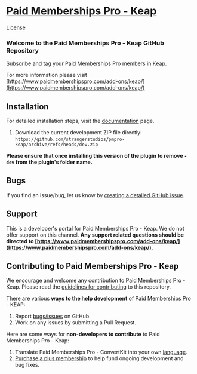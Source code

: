 
# [Paid Memberships Pro - Keap](https://www.paidmembershipspro.com/add-ons/keap/) #
[comment]: # (Generate badges from shields.io, only works for .org plugins to get other stats etc. We'd have to create our own endpoints for Premium plugins)

[License](https://img.shields.io/badge/license-GPL--2.0%2B-red.svg?style=flat-square)

### Welcome to the Paid Memberships Pro - Keap GitHub Repository
Subscribe and tag your Paid Memberships Pro members in Keap.

For more information please visit [https://www.paidmembershipspro.com/add-ons/keap/](https://www.paidmembershipspro.com/add-ons/keap/)

## Installation ##
For detailed installation steps, visit the [documentation](https://www.paidmembershipspro.com/add-ons/keap/) page.

1. Download the current development ZIP file directly: `https://github.com/strangerstudios/pmpro-keap/archive/refs/heads/dev.zip`

**Please ensure that once installing this version of the plugin to remove `-dev` from the plugin's folder name.**

## Bugs ##
If you find an issue/bug, let us know by [creating a detailed GitHub issue](https://github.com/strangerstudios/pmpro-keap/issues/new).

## Support ##
This is a developer's portal for Paid Memberships Pro - Keap. We do not offer support on this channel. **Any support related questions should be directed to [https://www.paidmembershipspro.com/add-ons/keap/](https://www.paidmembershipspro.com/add-ons/keap/).**

## Contributing to Paid Memberships Pro - Keap ##
We encourage and welcome any contribution to Paid Memberships Pro - Keap. Please read the [guidelines for contributing](https://github.com/strangerstudios/pmpro-keap/blob/dev/.github/CONTRIBUTING.md) to this repository.

There are various **ways to the help development** of Paid Memberships Pro - KEAP:

1. Report [bugs/issues](https://github.com/strangerstudios/pmpro-keap/issues/new) on GitHub.
2. Work on any issues by submitting a Pull Request.

Here are some ways for **non-developers to contribute** to Paid Memberships Pro - Keap:

1. Translate Paid Memberships Pro - ConvertKit into your own [language](https://www.paidmembershipspro.com/paid-memberships-pro-in-your-language/).
2. [Purchase a plus membership](https://paidmembershipspro.com/pricing) to help fund ongoing development and bug fixes.
